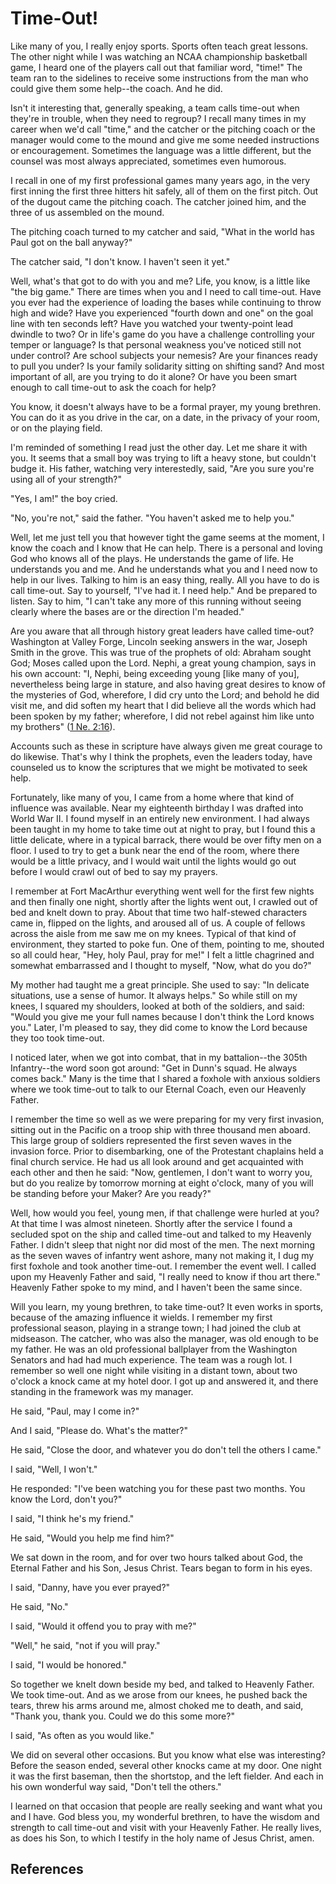 # Time-Out!

Like many of you, I really enjoy sports. Sports often teach great lessons. The
other night while I was watching an NCAA championship basketball game, I heard
one of the players call out that familiar word, "time!" The team ran to the
sidelines to receive some instructions from the man who could give them some
help--the coach. And he did.

Isn't it interesting that, generally speaking, a team calls time-out when
they're in trouble, when they need to regroup? I recall many times in my
career when we'd call "time," and the catcher or the pitching coach or the
manager would come to the mound and give me some needed instructions or
encouragement. Sometimes the language was a little different, but the counsel
was most always appreciated, sometimes even humorous.

I recall in one of my first professional games many years ago, in the very
first inning the first three hitters hit safely, all of them on the first
pitch. Out of the dugout came the pitching coach. The catcher joined him, and
the three of us assembled on the mound.

The pitching coach turned to my catcher and said, "What in the world has Paul
got on the ball anyway?"

The catcher said, "I don't know. I haven't seen it yet."

Well, what's that got to do with you and me? Life, you know, is a little like
"the big game." There are times when you and I need to call time-out. Have you
ever had the experience of loading the bases while continuing to throw high
and wide? Have you experienced "fourth down and one" on the goal line with ten
seconds left? Have you watched your twenty-point lead dwindle to two? Or in
life's game do you have a challenge controlling your temper or language? Is
that personal weakness you've noticed still not under control? Are school
subjects your nemesis? Are your finances ready to pull you under? Is your
family solidarity sitting on shifting sand? And most important of all, are you
trying to do it alone? Or have you been smart enough to call time-out to ask
the coach for help?

You know, it doesn't always have to be a formal prayer, my young brethren. You
can do it as you drive in the car, on a date, in the privacy of your room, or
on the playing field.

I'm reminded of something I read just the other day. Let me share it with you.
It seems that a small boy was trying to lift a heavy stone, but couldn't budge
it. His father, watching very interestedly, said, "Are you sure you're using
all of your strength?"

"Yes, I am!" the boy cried.

"No, you're not," said the father. "You haven't asked me to help you."

Well, let me just tell you that however tight the game seems at the moment, I
know the coach and I know that He can help. There is a personal and loving God
who knows all of the plays. He understands the game of life. He understands
you and me. And he understands what you and I need now to help in our lives.
Talking to him is an easy thing, really. All you have to do is call time-out.
Say to yourself, "I've had it. I need help." And be prepared to listen. Say to
him, "I can't take any more of this running without seeing clearly where the
bases are or the direction I'm headed."

Are you aware that all through history great leaders have called time-out?
Washington at Valley Forge, Lincoln seeking answers in the war, Joseph Smith
in the grove. This was true of the prophets of old: Abraham sought God; Moses
called upon the Lord. Nephi, a great young champion, says in his own account:
"I, Nephi, being exceeding young [like many of you], nevertheless being large
in stature, and also having great desires to know of the mysteries of God,
wherefore, I did cry unto the Lord; and behold he did visit me, and did soften
my heart that I did believe all the words which had been spoken by my father;
wherefore, I did not rebel against him like unto my brothers" ([1 Ne.
2:16](/scriptures/bofm/1-ne/2.16?lang=eng#15)).

Accounts such as these in scripture have always given me great courage to do
likewise. That's why I think the prophets, even the leaders today, have
counseled us to know the scriptures that we might be motivated to seek help.

Fortunately, like many of you, I came from a home where that kind of influence
was available. Near my eighteenth birthday I was drafted into World War II. I
found myself in an entirely new environment. I had always been taught in my
home to take time out at night to pray, but I found this a little delicate,
where in a typical barrack, there would be over fifty men on a floor. I used
to try to get a bunk near the end of the room, where there would be a little
privacy, and I would wait until the lights would go out before I would crawl
out of bed to say my prayers.

I remember at Fort MacArthur everything went well for the first few nights and
then finally one night, shortly after the lights went out, I crawled out of
bed and knelt down to pray. About that time two half-stewed characters came
in, flipped on the lights, and aroused all of us. A couple of fellows across
the aisle from me saw me on my knees. Typical of that kind of environment,
they started to poke fun. One of them, pointing to me, shouted so all could
hear, "Hey, holy Paul, pray for me!" I felt a little chagrined and somewhat
embarrassed and I thought to myself, "Now, what do you do?"

My mother had taught me a great principle. She used to say: "In delicate
situations, use a sense of humor. It always helps." So while still on my
knees, I squared my shoulders, looked at both of the soldiers, and said:
"Would you give me your full names because I don't think the Lord knows you."
Later, I'm pleased to say, they did come to know the Lord because they too
took time-out.

I noticed later, when we got into combat, that in my battalion--the 305th
Infantry--the word soon got around: "Get in Dunn's squad. He always comes
back." Many is the time that I shared a foxhole with anxious soldiers where we
took time-out to talk to our Eternal Coach, even our Heavenly Father.

I remember the time so well as we were preparing for my very first invasion,
sitting out in the Pacific on a troop ship with three thousand men aboard.
This large group of soldiers represented the first seven waves in the invasion
force. Prior to disembarking, one of the Protestant chaplains held a final
church service. He had us all look around and get acquainted with each other
and then he said: "Now, gentlemen, I don't want to worry you, but do you
realize by tomorrow morning at eight o'clock, many of you will be standing
before your Maker? Are you ready?"

Well, how would you feel, young men, if that challenge were hurled at you? At
that time I was almost nineteen. Shortly after the service I found a secluded
spot on the ship and called time-out and talked to my Heavenly Father. I
didn't sleep that night nor did most of the men. The next morning as the seven
waves of infantry went ashore, many not making it, I dug my first foxhole and
took another time-out. I remember the event well. I called upon my Heavenly
Father and said, "I really need to know if thou art there." Heavenly Father
spoke to my mind, and I haven't been the same since.

Will you learn, my young brethren, to take time-out? It even works in sports,
because of the amazing influence it wields. I remember my first professional
season, playing in a strange town; I had joined the club at midseason. The
catcher, who was also the manager, was old enough to be my father. He was an
old professional ballplayer from the Washington Senators and had had much
experience. The team was a rough lot. I remember so well one night while
visiting in a distant town, about two o'clock a knock came at my hotel door. I
got up and answered it, and there standing in the framework was my manager.

He said, "Paul, may I come in?"

And I said, "Please do. What's the matter?"

He said, "Close the door, and whatever you do don't tell the others I came."

I said, "Well, I won't."

He responded: "I've been watching you for these past two months. You know the
Lord, don't you?"

I said, "I think he's my friend."

He said, "Would you help me find him?"

We sat down in the room, and for over two hours talked about God, the Eternal
Father and his Son, Jesus Christ. Tears began to form in his eyes.

I said, "Danny, have you ever prayed?"

He said, "No."

I said, "Would it offend you to pray with me?"

"Well," he said, "not if you will pray."

I said, "I would be honored."

So together we knelt down beside my bed, and talked to Heavenly Father. We
took time-out. And as we arose from our knees, he pushed back the tears, threw
his arms around me, almost choked me to death, and said, "Thank you, thank
you. Could we do this some more?"

I said, "As often as you would like."

We did on several other occasions. But you know what else was interesting?
Before the season ended, several other knocks came at my door. One night it
was the first baseman, then the shortstop, and the left fielder. And each in
his own wonderful way said, "Don't tell the others."

I learned on that occasion that people are really seeking and want what you
and I have. God bless you, my wonderful brethren, to have the wisdom and
strength to call time-out and visit with your Heavenly Father. He really
lives, as does his Son, to which I testify in the holy name of Jesus Christ,
amen.

## References

